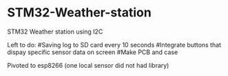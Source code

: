# STM32-Weather-station
STM32 Weather station using I2C

Left to do:
#Saving log to SD card every 10 seconds
#Integrate buttons that dispay specific sensor data on screen
#Make PCB and case

Pivoted to esp8266 (one local sensor did not had library) 
